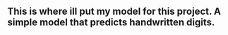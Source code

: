 ## This is where ill put my model for this project. A simple model that predicts handwritten digits. 
